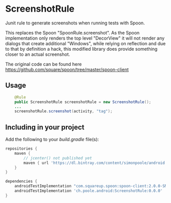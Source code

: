 # ScreenshotRule

Junit rule to generate screenshots when running tests with Spoon.

This replaces the Spoon "SpoonRule.screenshot". As the Spoon implementation only renders the top level "DecorView" it will not render any dialogs that create additional "Windows", while relying on reflection and due to that by definition a hack, this modified library does provide something closer to an actual screenshot.

The original code can be found here https://github.com/square/spoon/tree/master/spoon-client

## Usage

``` java
    @Rule
    public ScreenshotRule screenshotRule = new ScreenshotRule();
    ...
    screenshotRule.screenshot(activity, "tag");
```


## Including in your project

Add the following to your *build.gradle* file(s):

``` groovy
repositories {
    maven {
        // jcenter() not published yet
        maven { url 'https://dl.bintray.com/content/simonpoole/android' }
    }
}
```

``` groovy
dependencies {
    androidTestImplementation "com.squareup.spoon:spoon-client:2.0.0-SNAPSHOT"
    androidTestImplementation 'ch.poole.android:ScreenshotRule:0.0.0'
}
```
